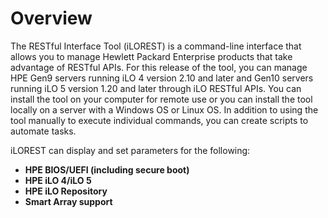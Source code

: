 # Overview

The RESTful Interface Tool (iLOREST) is a command-line interface that allows you to manage Hewlett Packard Enterprise products that take advantage of RESTful APIs. For this release of the tool, you can manage HPE Gen9 servers running iLO 4 version 2.10 and later and Gen10 servers running iLO 5 version 1.20 and later through iLO RESTful APIs. You can install the tool on your computer for remote use or you can install the tool locally on a server with a Windows OS or Linux OS. In addition to using the tool manually to execute individual commands, you can create scripts to automate tasks.

iLOREST can display and set parameters for the following:

- **HPE BIOS/UEFI (including secure boot)**
- **HPE iLO 4/iLO 5**
- **HPE iLO Repository**
- **Smart Array support**
